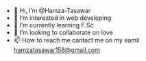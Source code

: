 - 👋 Hi, I’m @Hamza-Tasawar
- 👀 I’m interested in web developing
- 🌱 I’m currently learning F.Sc
- 💞️ I’m looking to collaborate on love
- 📫 How to reach me cantact me on my eamil hamzatasawar158@gmail.com

<!---
Hamza-Tasawar/Hamza-Tasawar is a ✨ special ✨ repository because its `README.md` (this file) appears on your GitHub profile.
You can click the Preview link to take a look at your changes.
--->
